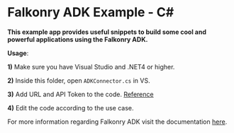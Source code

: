# Falkonry ADK Example - C#
**This example app provides useful snippets to build some cool and powerful applications using the Falkonry ADK.**

**Usage**:

**1)** Make sure you have Visual Studio and .NET4 or higher.

**2)** Inside this folder, open `ADKConnector.cs` in VS.

**3)** Add URL and API Token to the code. [Reference](https://help.falkonry.com/en/latest/using/accounts.html?highlight=token#integration)

**4)** Edit the code according to the use case.

For more information regarding Falkonry ADK visit the documentation [here](https://help.falkonry.com/en/latest/adk_documentation.html).
